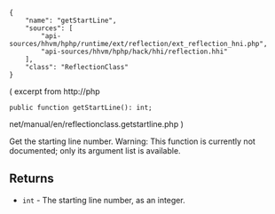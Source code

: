 ``` yamlmeta
{
    "name": "getStartLine",
    "sources": [
        "api-sources/hhvm/hphp/runtime/ext/reflection/ext_reflection_hni.php",
        "api-sources/hhvm/hphp/hack/hhi/reflection.hhi"
    ],
    "class": "ReflectionClass"
}
```




( excerpt from http://php




``` Hack
public function getStartLine(): int;
```




net/manual/en/reflectionclass.getstartline.php
)




Get the starting line number. Warning: This function is currently not
documented; only its argument list is available.




## Returns




+ ` int ` - The starting line number, as an integer.
<!-- HHAPIDOC -->
